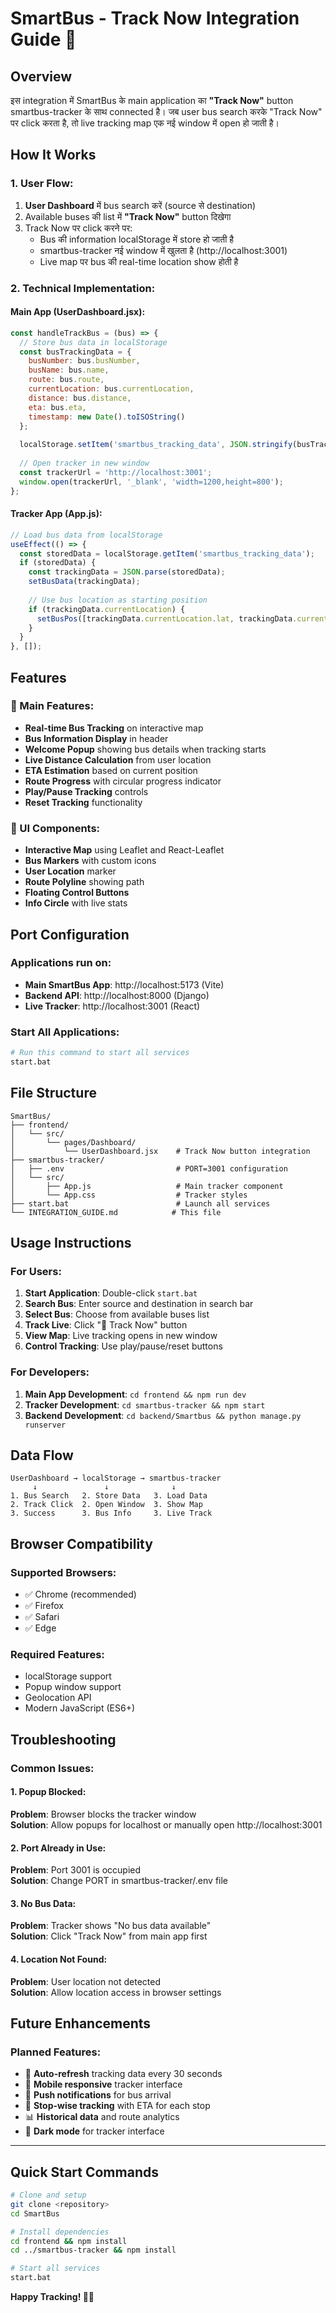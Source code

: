 # SmartBus - Track Now Integration Guide 🚌

## Overview
इस integration में SmartBus के main application का **"Track Now"** button smartbus-tracker के साथ connected है। जब user bus search करके "Track Now" पर click करता है, तो live tracking map एक नई window में open हो जाती है।

## How It Works

### 1. User Flow:
1. **User Dashboard** में bus search करें (source से destination)
2. Available buses की list में **"Track Now"** button दिखेगा
3. Track Now पर click करने पर:
   - Bus की information localStorage में store हो जाती है
   - smartbus-tracker नई window में खुलता है (http://localhost:3001)
   - Live map पर bus की real-time location show होती है

### 2. Technical Implementation:

#### Main App (UserDashboard.jsx):
```javascript
const handleTrackBus = (bus) => {
  // Store bus data in localStorage
  const busTrackingData = {
    busNumber: bus.busNumber,
    busName: bus.name,
    route: bus.route,
    currentLocation: bus.currentLocation,
    distance: bus.distance,
    eta: bus.eta,
    timestamp: new Date().toISOString()
  };
  
  localStorage.setItem('smartbus_tracking_data', JSON.stringify(busTrackingData));
  
  // Open tracker in new window
  const trackerUrl = 'http://localhost:3001';
  window.open(trackerUrl, '_blank', 'width=1200,height=800');
};
```

#### Tracker App (App.js):
```javascript
// Load bus data from localStorage
useEffect(() => {
  const storedData = localStorage.getItem('smartbus_tracking_data');
  if (storedData) {
    const trackingData = JSON.parse(storedData);
    setBusData(trackingData);
    
    // Use bus location as starting position
    if (trackingData.currentLocation) {
      setBusPos([trackingData.currentLocation.lat, trackingData.currentLocation.lng]);
    }
  }
}, []);
```

## Features

### 🎯 Main Features:
- **Real-time Bus Tracking** on interactive map
- **Bus Information Display** in header
- **Welcome Popup** showing bus details when tracking starts  
- **Live Distance Calculation** from user location
- **ETA Estimation** based on current position
- **Route Progress** with circular progress indicator
- **Play/Pause Tracking** controls
- **Reset Tracking** functionality

### 📱 UI Components:
- **Interactive Map** using Leaflet and React-Leaflet
- **Bus Markers** with custom icons
- **User Location** marker
- **Route Polyline** showing path
- **Floating Control Buttons**
- **Info Circle** with live stats

## Port Configuration

### Applications run on:
- **Main SmartBus App**: http://localhost:5173 (Vite)
- **Backend API**: http://localhost:8000 (Django)
- **Live Tracker**: http://localhost:3001 (React)

### Start All Applications:
```bash
# Run this command to start all services
start.bat
```

## File Structure

```
SmartBus/
├── frontend/
│   └── src/
│       └── pages/Dashboard/
│           └── UserDashboard.jsx    # Track Now button integration
├── smartbus-tracker/
│   ├── .env                         # PORT=3001 configuration  
│   └── src/
│       ├── App.js                   # Main tracker component
│       └── App.css                  # Tracker styles
├── start.bat                        # Launch all services
└── INTEGRATION_GUIDE.md            # This file
```

## Usage Instructions

### For Users:
1. **Start Application**: Double-click `start.bat`
2. **Search Bus**: Enter source and destination in search bar
3. **Select Bus**: Choose from available buses list
4. **Track Live**: Click "🔴 Track Now" button
5. **View Map**: Live tracking opens in new window
6. **Control Tracking**: Use play/pause/reset buttons

### For Developers:
1. **Main App Development**: `cd frontend && npm run dev`
2. **Tracker Development**: `cd smartbus-tracker && npm start`  
3. **Backend Development**: `cd backend/Smartbus && python manage.py runserver`

## Data Flow

```
UserDashboard → localStorage → smartbus-tracker
     ↓               ↓              ↓
1. Bus Search   2. Store Data   3. Load Data
2. Track Click  2. Open Window  3. Show Map
3. Success      3. Bus Info     3. Live Track
```

## Browser Compatibility

### Supported Browsers:
- ✅ Chrome (recommended)
- ✅ Firefox  
- ✅ Safari
- ✅ Edge

### Required Features:
- localStorage support
- Popup window support
- Geolocation API
- Modern JavaScript (ES6+)

## Troubleshooting

### Common Issues:

#### 1. Popup Blocked:
**Problem**: Browser blocks the tracker window  
**Solution**: Allow popups for localhost or manually open http://localhost:3001

#### 2. Port Already in Use:
**Problem**: Port 3001 is occupied  
**Solution**: Change PORT in smartbus-tracker/.env file

#### 3. No Bus Data:
**Problem**: Tracker shows "No bus data available"  
**Solution**: Click "Track Now" from main app first

#### 4. Location Not Found:
**Problem**: User location not detected  
**Solution**: Allow location access in browser settings

## Future Enhancements

### Planned Features:
- 🔄 **Auto-refresh** tracking data every 30 seconds
- 📱 **Mobile responsive** tracker interface  
- 🔔 **Push notifications** for bus arrival
- 🚏 **Stop-wise tracking** with ETA for each stop
- 📊 **Historical data** and route analytics
- 🌙 **Dark mode** for tracker interface

---

## Quick Start Commands

```bash
# Clone and setup
git clone <repository>
cd SmartBus

# Install dependencies
cd frontend && npm install
cd ../smartbus-tracker && npm install

# Start all services
start.bat
```

**Happy Tracking! 🚌✨**